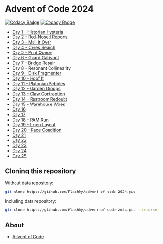 # Advent of Code 2024

[![Codacy Badge](https://app.codacy.com/project/badge/Grade/53feeeed34ca424c956ae7adc419fd63)](https://app.codacy.com/gh/Flashky/advent-of-code-2024/dashboard?utm_source=gh&utm_medium=referral&utm_content=&utm_campaign=Badge_grade)
[![Codacy Badge](https://app.codacy.com/project/badge/Coverage/53feeeed34ca424c956ae7adc419fd63)](https://app.codacy.com/gh/Flashky/advent-of-code-2024/dashboard?utm_source=gh&utm_medium=referral&utm_content=&utm_campaign=Badge_coverage)

- [Day 1 - Historian Hysteria](https://github.com/Flashky/advent-of-code-2024/tree/master/src/main/java/com/adventofcode/flashk/day01)
- [Day 2 - Red-Nosed Reports](https://github.com/Flashky/advent-of-code-2024/tree/master/src/main/java/com/adventofcode/flashk/day02)
- [Day 3 - Mull It Over](https://github.com/Flashky/advent-of-code-2024/tree/master/src/main/java/com/adventofcode/flashk/day03)
- [Day 4 - Ceres Search](https://github.com/Flashky/advent-of-code-2024/tree/master/src/main/java/com/adventofcode/flashk/day04)
- [Day 5 - Print Queue](https://github.com/Flashky/advent-of-code-2024/tree/master/src/main/java/com/adventofcode/flashk/day05)
- [Day 6 - Guard Gallivant](https://github.com/Flashky/advent-of-code-2024/tree/master/src/main/java/com/adventofcode/flashk/day06)
- [Day 7 - Bridge Repair](https://github.com/Flashky/advent-of-code-2024/tree/master/src/main/java/com/adventofcode/flashk/day07)
- [Day 8 - Resonant Collinearity](https://github.com/Flashky/advent-of-code-2024/tree/master/src/main/java/com/adventofcode/flashk/day08)
- [Day 9 - Disk Fragmenter](https://github.com/Flashky/advent-of-code-2024/tree/master/src/main/java/com/adventofcode/flashk/day09)
- [Day 10 - Hoof It](https://github.com/Flashky/advent-of-code-2024/tree/master/src/main/java/com/adventofcode/flashk/day10)
- [Day 11 - Plutonian Pebbles](https://github.com/Flashky/advent-of-code-2024/tree/master/src/main/java/com/adventofcode/flashk/day11)
- [Day 12 - Garden Groups](https://github.com/Flashky/advent-of-code-2024/tree/master/src/main/java/com/adventofcode/flashk/day12)
- [Day 13 - Claw Contraption](https://github.com/Flashky/advent-of-code-2024/tree/master/src/main/java/com/adventofcode/flashk/day13)
- [Day 14 - Restroom Redoubt](https://github.com/Flashky/advent-of-code-2024/tree/master/src/main/java/com/adventofcode/flashk/day14)
- [Day 15 - Warehouse Woes](https://github.com/Flashky/advent-of-code-2024/tree/master/src/main/java/com/adventofcode/flashk/day15)
- [Day 16](https://github.com/Flashky/advent-of-code-2024/tree/master/src/main/java/com/adventofcode/flashk/day16)
- [Day 17](https://github.com/Flashky/advent-of-code-2024/tree/master/src/main/java/com/adventofcode/flashk/day17)
- [Day 18 - RAM Run](https://github.com/Flashky/advent-of-code-2024/tree/master/src/main/java/com/adventofcode/flashk/day18)
- [Day 19 - Linen Layout](https://github.com/Flashky/advent-of-code-2024/tree/master/src/main/java/com/adventofcode/flashk/day19)
- [Day 20 - Race Condition](https://github.com/Flashky/advent-of-code-2024/tree/master/src/main/java/com/adventofcode/flashk/day20)
- [Day 21](https://github.com/Flashky/advent-of-code-2024/tree/master/src/main/java/com/adventofcode/flashk/day21)
- [Day 22](https://github.com/Flashky/advent-of-code-2024/tree/master/src/main/java/com/adventofcode/flashk/day22)
- [Day 23](https://github.com/Flashky/advent-of-code-2024/tree/master/src/main/java/com/adventofcode/flashk/day23)
- [Day 24](https://github.com/Flashky/advent-of-code-2024/tree/master/src/main/java/com/adventofcode/flashk/day24)
- [Day 25](https://github.com/Flashky/advent-of-code-2024/tree/master/src/main/java/com/adventofcode/flashk/day25)

## Cloning this repository

Without data repository:

```bash
git clone https://github.com/Flashky/advent-of-code-2024.git
```

Including data repository:

```bash
git clone https://github.com/Flashky/advent-of-code-2024.git --recurse-submodules
```

## About

- [Advent of Code](https://adventofcode.com/2024/about)
